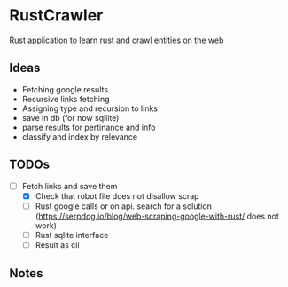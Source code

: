 # RustCrawler
Rust application to learn rust and crawl entities on the web

## Ideas

- Fetching google results
- Recursive links fetching
- Assigning type and recursion to links
- save in db (for now sqllite)
- parse results for pertinance and info
- classify and index by relevance

## TODOs

- [ ] Fetch links and save them
    - [X] Check that robot file does not disallow scrap
    - [ ] Rust google calls or on api. search for a solution (https://serpdog.io/blog/web-scraping-google-with-rust/ does not work)
    - [ ] Rust sqlite interface
    - [ ] Result as cli
 
## Notes


